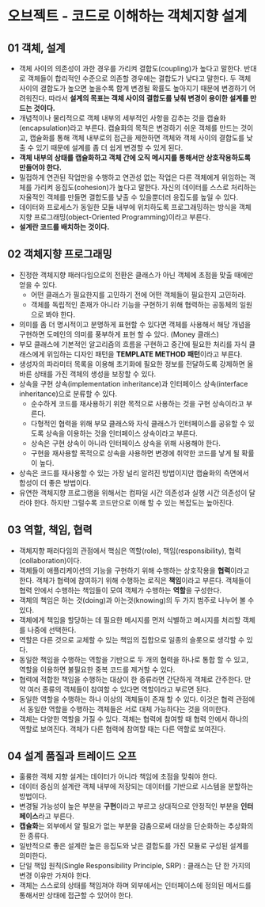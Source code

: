 # 오브젝트 - 코드로 이해하는 객체지향 설계

## 01 객체, 설계 
 
 - 객체 사이의 의존성이 과한 경우를 가리켜 결합도(coupling)가 높다고 말한다. 반대로 객체들이 합리적인 수준으로 의존할 경우에는 결합도가 낮다고 말한다. 두 객체 사이의 결합도가 높으면 높을수록 함계 변경될 확률도 높아지기 때문에 변경하기 어려워진다. 따라서 **설계의 목표는 객체 사이의 결합도를 낮춰 변경이 용이한 설계를 만드는 것이다.**
 - 개념적이나 물리적으로 객체 내부의 세부적인 사항을 감추는 것을 캡슐화(encapsulation)라고 부른다. 캡슐화의 목적은 변경하기 쉬운 객체를 만드는 것이고, 캡슐화를 통해 객체 내부로의 접근을 제한하면 객체와 객체 사이의 결합도를 낮출 수 있기 때문에 설계를 좀 더 쉽게 변경할 수 있게 된다. 
- **객체 내부의 상태를 캡슐화하고 객체 간에 오직 메시지를 통해서만 상호작용하도록 만들어야 한다.**
- 밀접하게 연관된 작업만을 수행하고 연관성 없는 작업은 다른 객체에게 위임하는 객체를 가리켜 응집도(cohesion)가 높다고 말한다. 자신의 데이터를 스스로 처리하는 자율적인 객체를 만들면 결합도를 낮출 수 있을뿐더러 응집도를 높일 수 있다. 
- 데이터와 프로세스가 동일한 모듈 내부에 위치하도록 프로그래밍하는 방식을 객체지향 프로그래밍(object-Oriented Programming)이라고 부른다.   
- **설계란 코드를 배치하는 것이다.**

## 02 객체지향 프로그래밍

- 진정한 객체지향 패러다임으로의 전환은 클래스가 아닌 객체에 초점을 맞출 때에만 얻을 수 있다.
	- 어떤 클래스가 필요한지를 고민하기 전에 어떤 객체들이 필요한지 고민하라. 
	- 객체를 독립적인 존재가 아니라 기능을 구현하기 위해 협력하는 공동체의 일원으로 봐야 한다.
- 의미를 좀 더 명시적이고 분명하게 표현할 수 있다면 객체를 사용해서 해당 개념을 구현하면 도메인의 의미를 풍부하게 표현 할 수 있다. (Money 클래스)  
- 부모 클래스에 기본적인 알고리즘의 흐름을 구현하고 중간에 필요한 처리를 자식 클래스에게 위임하는 디자인 패턴을 **TEMPLATE METHOD 패턴**이라고 부른다.
- 생성자의 파라미터 목록을 이용해 초기화에 필요한 정보를 전달하도록 강제하면 올바른 상태를 가진 객체의 생성을 보장할 수 있다.
- 상속을 구현 상속(implementation inheritance)과 인터페이스 상속(interface inheritance)으로 분류할 수 있다. 
	- 순수하게 코드를 재사용하기 위한 목적으로 사용하는 것을 구현 상속이라고 부른다.
	- 다형적인 협력을 위해 부모 클래스와 자식 클래스가 인터페이스를 공유할 수 있도록 상속을 이용하는 것을 인터페이스 상속이라고 부른다. 
	- 상속은 구현 상속이 아니라 인터페이스 상속을 위해 사용해야 한다. 
	- 구현을 재사용할 목적으로 상속을 사용하면 변경에 취약한 코드를 낳게 될 확률이 높다. 
- 상속은 코드를 재사용할 수 있는 가장 널리 알려진 방법이지만 캡슐화의 측면에서 합성이 더 좋은 방법이다. 
- 유연한 객체지향 프로그램을 위해서는 컴파일 시간 의존성과 실행 시간 의존성이 달라야 한다. 하지만 그럴수록 코드만으로 이해 할 수 있는 복잡도는 높아진다.  

## 03 역할, 책임, 협력

- 객체지향 패러다임의 관점에서 핵심은 역할(role), 책임(responsibility), 협력(collaboration)이다. 
- 객체들이 애플리케이션의 기능을 구현하기 위해 수행하는 상호작용을 **협력**이라고 한다. 객체가 협력에 참여하기 위해 수행하는 로직은 **책임**이라고 부른다. 객체들이 협력 안에서 수행하는 책임들이 모여 객체가 수행하는 **역할**을 구성한다. 
- 객체의 책임은 하는 것(doing)과 아는것(knowing)의 두 가지 범주로 나누어 볼 수 있다. 
- 객체에게 책임을 할당하는 데 필요한 메시지를 먼저 식별하고 메시지를 처리할 객체를 나중에 선택한다.
- 역할은 다른 것으로 교체할 수 있는 책임의 집합으로 일종의 슬롯으로 생각할 수 있다.
- 동일한 책임을 수행하는 역할을 기반으로 두 개의 협력을 하나로 통합 할 수 있고, 역할을 이용하면 불필요한 중복 코드를 제거할 수 있다. 
- 협력에 적합한 책임을 수행하는 대상이 한 종류라면 간단하게 객체로 간주한다. 만약 여러 종류의 객체들이 참여할 수 있다면 역할이라고 부르면 된다. 
- 동일한 역할을 수행하는 하나 이상의 객체들이 존재 할 수 있다. 이것은 협력 관점에서 동일한 역할을 수행하는 객체들은 서로 대체 가능하다는 것을 의미한다. 
- 객체는 다양한 역할을 가질 수 있다. 객체는 협력에 참여할 때 협력 안에서 하나의 역할로 보여진다. 객체가 다른 협력에 참여할 때는 다른 역할로 보여진다. 

## 04 설계 품질과 트레이드 오프 

- 훌륭한 객체 지향 설계는 데이터가 아니라 책임에 초점을 맞춰야 한다. 
- 데이터 중심의 설계란 객체 내부에 저장되는 데이터를 기반으로 시스템을 분할하는 방법이다. 
- 변경될 가능성이 높은 부분을 **구현**이라고 부르고 상대적으로 안정적인 부분을 **인터페이스**라고 부른다. 
- **캡슐화**는 외부에서 알 필요가 없는 부분을 감춤으로써 대상을 단순화하는 추상화의 한 종류다.
- 일반적으로 좋은 설계란 높은 응집도와 낮은 결합도를 가진 모듈로 구성된 설계를 의미한다. 
- 단일 책임 원칙(Single Responsibility Principle, SRP) : 클래스는 단 한 가지의 변경 이유만 가져야 한다. 
- 객체는 스스로의 상태를 책임져야 하며 외부에서는 인터페이스에 정의된 메서드를 통해서만 상태에 접근할 수 있어야 한다. 